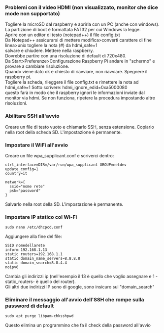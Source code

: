 ### Problemi con il video HDMI (non visualizzato, monitor che dice mode non supportato)
Togliere la microSD dal raspberry e aprirla con un PC (anche con windows).  
La partizione di boot è formattata FAT32 per cui Windows la legge.  
Aprire con un editor di testo (notepad++) il file config.txt  
Da Notepad++ assicurarsi di mettere modifica>converti carattere di fine linea>unix
togliere la nota (#) da hdmi_safe=1  
salvare e chiudere. Mettere nella raspberry.  
Dovrebbe partire con una risoluzione di default di 720x480.  
Da Start>Preferenze>Configurazione Raspberry Pi andare in "schermo" e provare a cambiare risoluzione.  
Quando viene dato ok e chiesto di riavviare, non riavviare.  Spegnere il raspberry pi.  
Togliere la scheda, rileggere il file config.txt e rimettere la nota ad hdmi_safe=1
Sotto scrivere:  hdmi_ignore_edid=0xa5000080   
questo farà in modo che il raspberry ignori le informazioni inviate dal monitor via hdmi.
Se non funziona, ripetere la procedura impostando altre risoluzioni. 

### Abilitare SSH all'avvio
Creare un file di testo vuoto e chiamarlo SSH, senza estensione. Copiarlo nella root della scheda SD.
L'impostazione è permanente.

### Impostare il WiFi all'avvio
Creare un file wpa_supplicant.conf e scriverci dentro:

    ctrl_interface=DIR=/var/run/wpa_supplicant GROUP=netdev
    update_config=1
    country=it

    network={
      ssid="nome rete"
      psk="password"
    }
    
Salvarlo nella root della SD. L'impostazione è permanente.

### Impostare IP statico col Wi-Fi

    sudo nano /etc/dhcpcd.conf
    
Aggiungere alla fine del file:

    SSID nomedellarete
    inform 192.168.1.13
    static routers=192.168.1.1
    static domain_name_servers=8.8.8.8
    static domain_search=8.8.4.4
    noipv6
    
Cambia gli indirizzi ip (nell'esempio il 13 è quello che voglio assegnare e 1 -static_routers- è quello del router).  
Gli altri due indirizzi IP sono di google, sono insicuro sul "domain_search"

### Eliminare il messaggio all'avvio dell'SSH che rompe sulla password di default

    sudo apt purge libpam-chksshpwd
    
Questo elimina un programmino che fa il check della password all'avvio

